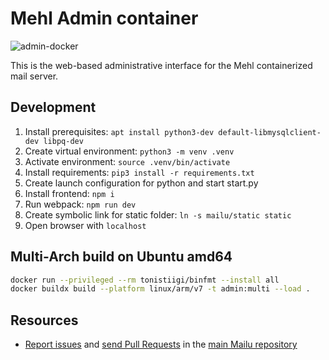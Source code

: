Mehl Admin container
====================

![admin-docker](https://github.com/okmehl/mehl/workflows/admin-docker/badge.svg)

This is the web-based administrative interface for the Mehl containerized
mail server.


Development
-----------

1. Install prerequisites: `apt install python3-dev default-libmysqlclient-dev libpq-dev`
2. Create virtual environment: `python3 -m venv .venv`
3. Activate environment: `source .venv/bin/activate`
4. Install requirements: `pip3 install -r requirements.txt`
5. Create launch configuration for python and start start.py
6. Install frontend: `npm i`
7. Run webpack: `npm run dev`
8. Create symbolic link for static folder: `ln -s mailu/static static`
9. Open browser with `localhost`


Multi-Arch build on Ubuntu amd64
--------------------------------

```bash
docker run --privileged --rm tonistiigi/binfmt --install all
docker buildx build --platform linux/arm/v7 -t admin:multi --load .
```

Resources
---------

 * [Report issues](https://github.com/Mailu/Mailu/issues) and
    [send Pull Requests](https://github.com/Mailu/Mailu/pulls)
    in the [main Mailu repository](https://github.com/Mailu/Mailu)

